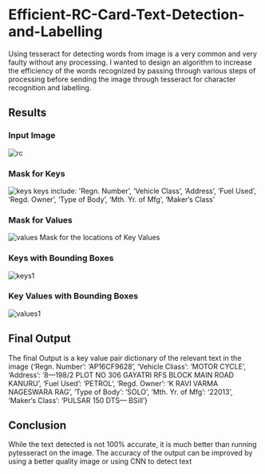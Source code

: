 # Efficient-RC-Card-Text-Detection-and-Labelling
Using tesseract for detecting words from image is a very common and very faulty without any processing. I wanted to design an algorithm to increase the efficiency of the words recognized by passing through various steps of processing before sending the image through tesseract for character recognition and labelling.

## Results
### Input Image
![rc](https://user-images.githubusercontent.com/41950483/46587284-f79c9600-ca57-11e8-8fce-597a42154d65.jpg)
### Mask for Keys
![keys](https://user-images.githubusercontent.com/41950483/46587452-9cb86e00-ca5a-11e8-94bd-bfd6a9b74ad4.png)
keys include: 'Regn. Number’, ‘Vehicle Class’, ‘Address’, ‘Fuel Used’, ‘Regd. Owner’, ‘Type of Body’, ‘Mth. Yr. of Mfg’, ‘Maker‘s Class'
### Mask for Values
![values](https://user-images.githubusercontent.com/41950483/46587464-bb1e6980-ca5a-11e8-894a-41c198609ebd.png)
Mask for the locations of Key Values
### Keys with Bounding Boxes
![keys1](https://user-images.githubusercontent.com/41950483/46587384-bf965280-ca59-11e8-86a4-c3cdab5e5d28.png)
### Key Values with Bounding Boxes
![values1](https://user-images.githubusercontent.com/41950483/46587391-d9379a00-ca59-11e8-8c81-18e7932e06d1.png)
## Final Output
The final Output is a key value pair dictionary of the relevant text in the image
{‘Regn. Number’: ‘AP16CF9628’, ‘Vehicle Cliass’: ‘MOTOR CYCLE’, ‘Address’: ‘8—198/2 PLOT NO 306 GAYATRI RFS BLOCK MAIN ROAD KANURU’, ‘Fuel Used’: ‘PETROL’, ‘Regd. Owner’: ‘K RAVI VARMA NAGESWARA RAG’, ‘Type of Body’: ‘SOLO’, ‘Mth. Yr. of Mfg’: ‘22013’, ‘Maker‘s Class’: ‘PULSAR 150 DTS— BSill’}
## Conclusion
While the text detected is not 100% accurate, it is much better than running pytesseract on the image.
The accuracy of the output can be improved by using a better quality image or using CNN to detect text
